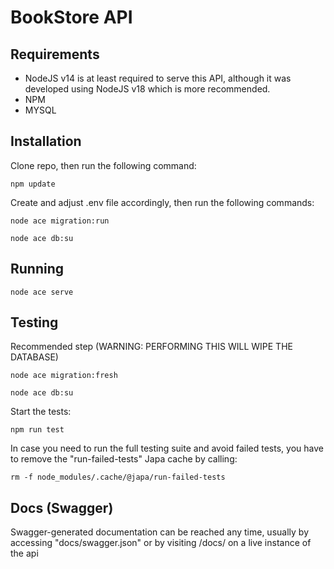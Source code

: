 # BookStore API

## Requirements

- NodeJS v14 is at least required to serve this API, although it was developed using NodeJS v18 which is more recommended.
- NPM
- MYSQL

## Installation
Clone repo, then run the following command:

``` npm update ```

Create and adjust .env file accordingly, then run the following commands:

``` node ace migration:run ```

``` node ace db:su ```

## Running
``` node ace serve ```

## Testing
Recommended step (WARNING: PERFORMING THIS WILL WIPE THE DATABASE)

``` node ace migration:fresh ```

``` node ace db:su ```

Start the tests:

``` npm run test ```

In case you need to run the full testing suite and avoid failed tests, you have to remove the "run-failed-tests" Japa cache by calling:

``` rm -f node_modules/.cache/@japa/run-failed-tests ```

## Docs (Swagger)
Swagger-generated documentation can be reached any time, usually by accessing "docs/swagger.json" or by visiting <api-root-host>/docs/ on a live instance of the api
